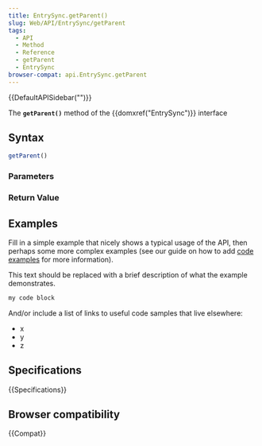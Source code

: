 ```yaml
---
title: EntrySync.getParent()
slug: Web/API/EntrySync/getParent
tags:
  - API
  - Method
  - Reference
  - getParent
  - EntrySync
browser-compat: api.EntrySync.getParent
---
```

{{DefaultAPISidebar("")}}

The **`getParent()`** method of the {{domxref("EntrySync")}} interface 

## Syntax

```js
getParent()
```

### Parameters



### Return Value



## Examples

Fill in a simple example that nicely shows a typical usage of the API, then perhaps some more complex examples (see our guide on how to add [code examples](/en-US/docs/MDN/Contribute/Structures/Code_examples) for more information).

This text should be replaced with a brief description of what the example demonstrates.

```js
my code block
```

And/or include a list of links to useful code samples that live elsewhere:

*   x
*   y
*   z

## Specifications

{{Specifications}}

## Browser compatibility

{{Compat}}

